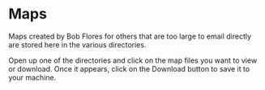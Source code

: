 # Maps

Maps created by Bob Flores for others that are too large to email directly are stored here in the various directories.

Open up one of the directories and click on the map files you want to view or download. Once it appears, click on the Download button to save it to your machine.
